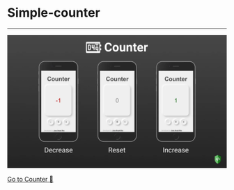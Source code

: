 # Simple-counter
---
![Preview](./assets/preview.webp)

[Go to Counter 🚀](https://cool-counter.vercel.app/)
